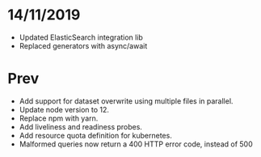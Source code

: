 # 14/11/2019
- Updated ElasticSearch integration lib
- Replaced generators with async/await 

# Prev
- Add support for dataset overwrite using multiple files in parallel.
- Update node version to 12.
- Replace npm with yarn.
- Add liveliness and readiness probes.
- Add resource quota definition for kubernetes.
- Malformed queries now return a 400 HTTP error code, instead of 500
